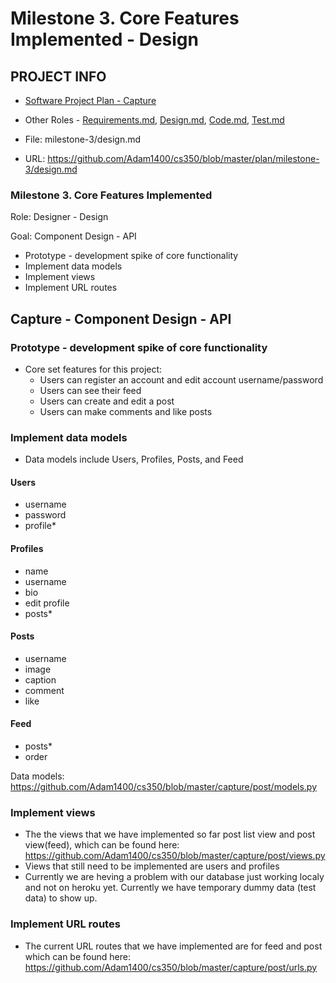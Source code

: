 # Milestone 3. Core Features Implemented - Design

## PROJECT INFO
* [Software Project Plan - Capture](https://capture350.herokuapp.com/)

* Other Roles - [Requirements.md](requirements.md), [Design.md](design.md), [Code.md](code.md), [Test.md](test.md)

* File: milestone-3/design.md

* URL: https://github.com/Adam1400/cs350/blob/master/plan/milestone-3/design.md

### Milestone 3. Core Features Implemented

Role: Designer - Design
 
Goal: Component Design - API
* Prototype - development spike of core functionality
* Implement data models
* Implement views
* Implement URL routes

## Capture - Component Design - API

### Prototype - development spike of core functionality
* Core set features for this project:
    * Users can register an account and edit account username/password
    * Users can see their feed
    * Users can create and edit a post 
    * Users can make comments and like posts

### Implement data models
* Data models include Users, Profiles, Posts, and Feed
#### Users
* username
* password
* profile*

#### Profiles
* name
* username
* bio
* edit profile
* posts*

#### Posts
* username
* image
* caption
* comment
* like

#### Feed
* posts*
* order

Data models: https://github.com/Adam1400/cs350/blob/master/capture/post/models.py

### Implement views
* The the views that we have implemented so far post list view and post view(feed), which can be found here: https://github.com/Adam1400/cs350/blob/master/capture/post/views.py
* Views that still need to be implemented are users and profiles
* Currently we are heving a problem with our database just working localy and not on heroku yet. Currently we have temporary dummy data (test data) to show up.

### Implement URL routes
* The current URL routes that we have implemented are for feed and post which can be found here: https://github.com/Adam1400/cs350/blob/master/capture/post/urls.py